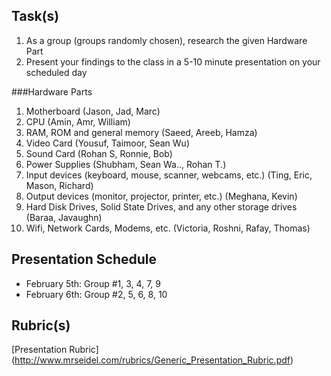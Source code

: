 Task(s)
-------
1. As a group (groups randomly chosen), research the given Hardware Part
2. Present your findings to the class in a 5-10 minute presentation on your scheduled day

###Hardware Parts
1. Motherboard (Jason, Jad, Marc)
2. CPU (Amin, Amr, William)
3. RAM, ROM and general memory (Saeed, Areeb, Hamza)
4. Video Card (Yousuf, Taimoor, Sean Wu)
5. Sound Card (Rohan S, Ronnie, Bob)
6. Power Supplies (Shubham, Sean Wa.., Rohan T.)
7. Input devices (keyboard, mouse, scanner, webcams, etc.) (Ting, Eric, Mason, Richard)
8. Output devices (monitor, projector, printer, etc.) (Meghana, Kevin)
9. Hard Disk Drives, Solid State Drives, and any other storage drives (Baraa, Javaughn)
10. Wifi, Network Cards, Modems, etc. (Victoria, Roshni, Rafay, Thomas)

Presentation Schedule
------------------
- February 5th: Group #1, 3, 4, 7, 9
- February 6th: Group #2, 5, 6, 8, 10

Rubric(s)
---------
[Presentation Rubric] (http://www.mrseidel.com/rubrics/Generic_Presentation_Rubric.pdf)
